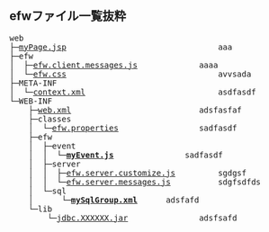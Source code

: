 <H2>efwファイル一覧抜粋</H2>
<pre>
web
├─<a href="#">myPage.jsp</a>								aaa
├─efw
│  ├─<a href="#">efw.client.messages.js</a>				aaaa
│  └─<a href="#">efw.css</a>								avvsada
├─META-INF
│  └─<a href="#">context.xml</a>							asdfasdf
└─WEB-INF
    ├─<a href="#">web.xml</a>							adsfasfaf
    ├─classes
    │  └─<a href="#">efw.properties</a>					sadfasdf
    ├─efw
    │  ├─event
    │  │  └─<b><a href="#">myEvent.js</a></b>				sadfasdf
    │  ├─server
    │  │  ├─<a href="#">efw.server.customize.js</a>			sgdgsf
    │  │  └─<a href="#">efw.server.messages.js</a>			sdgfsdfds
    │  └─sql
    │      └─<b><a href="#">mySqlGroup.xml</a></b>		adsfafd
    └─lib
        └─<a href="#">jdbc.XXXXXX.jar</a>				adsfsafd
</pre>
